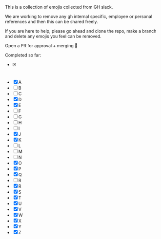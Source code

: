 This is a collection of emojis collected from GH slack.

We are working to remove any gh internal specific, employee or personal references and then this can be shared freely.

If you are here to help, please go ahead and clone the repo, make a branch and delete any emojis you feel can be removed.

Open a PR for approval + merging 🙏


Completed so far:

- [x] #
- [x] A
- [ ] B
- [ ] C
- [x] D
- [x] E
- [ ] F
- [ ] G
- [ ] H
- [ ] I
- [x] J
- [x] K
- [ ] L
- [ ] M
- [ ] N
- [x] O
- [x] P
- [x] Q
- [ ] R
- [x] R
- [x] S
- [x] T
- [x] U
- [x] V
- [x] W
- [x] X
- [x] Y
- [x] Z
